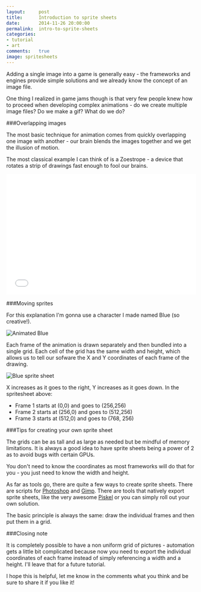 ```yaml
---
layout:     post
title:      Introduction to sprite sheets
date:       2014-11-26 20:00:00
permalink:  intro-to-sprite-sheets
categories:
- tutorial
- art
comments:   true
image: spritesheets
---
```

Adding a single image into a game is generally easy - the frameworks and engines provide simple solutions and we already know the concept of an image file.

One thing I realized in game jams though is that very few people knew how to proceed when developing complex animations - do we create multiple image files? Do we make a gif? What do we do?

###Overlapping images

The most basic technique for animation comes from quickly overlapping one image with another - our brain blends the images together and we get the illusion of motion.

The most classical example I can think of is a Zoestrope - a device that rotates a strip of drawings fast enough to fool our brains.

<iframe width="100%" height="320" src="//www.youtube.com/embed/5_8fX-N3Ji4" frameborder="0" allowfullscreen mute="true"></iframe>

###Moving sprites

For this explanation I'm gonna use a character I made named Blue (so creative!).

![Animated Blue]({{site.baseurl}}/assets/Blue.gif)

Each frame of the animation is drawn separately and then bundled into a single grid. Each cell of the grid has the same width and height, which allows us to tell our sofware the X and Y coordinates of each frame of the drawing.

![Blue sprite sheet]({{site.baseurl}}/assets/blue_grid.png)

X increases as it goes to the right, Y increases as it goes down. In the spritesheet above:

- Frame 1 starts at (0,0) and goes to (256,256)
- Frame 2 starts at (256,0) and goes to (512,256)
- Frame 3 starts at (512,0) and goes to (768, 256)

###Tips for creating your own sprite sheet

The grids can be as tall and as large as needed but be mindful of memory limitations. It is always a good idea to have sprite sheets being a power of 2 as to avoid bugs with certain GPUs.

You don't need to know the coordinates as most frameworks will do that for you - you just need to know the width and height.

As far as tools go, there are quite a few ways to create sprite sheets. There are scripts for <a href="http://alessandroituarte.com/blag/2012/07/03/470" target="_blank">Photoshop</a> and <a href="http://registry.gimp.org/node/27943" target="_blank">Gimp</a>. There are tools that natively export sprite sheets, like the very awesome <a href="http://www.piskelapp.com/" target="_blank">Piskel</a> or you can simply roll out your own solution.

The basic principle is always the same: draw the individual frames and then put them in a grid.

###Closing note

It is completely possible to have a non uniform grid of pictures - automation gets a little bit complicated because now you need to export the individual coordinates of each frame instead of simply referencing a width and a height. I'll leave that for a future tutorial.

I hope this is helpful, let me know in the comments what you think and be sure to share it if you like it!
